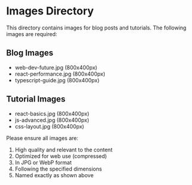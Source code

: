 # Images Directory

This directory contains images for blog posts and tutorials. The following images are required:

## Blog Images
- web-dev-future.jpg (800x400px)
- react-performance.jpg (800x400px)
- typescript-guide.jpg (800x400px)

## Tutorial Images
- react-basics.jpg (800x400px)
- js-advanced.jpg (800x400px)
- css-layout.jpg (800x400px)

Please ensure all images are:
1. High quality and relevant to the content
2. Optimized for web use (compressed)
3. In JPG or WebP format
4. Following the specified dimensions
5. Named exactly as shown above 